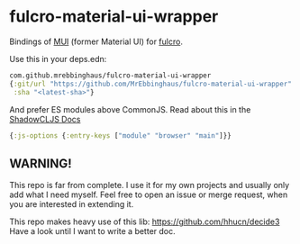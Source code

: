 # fulcro-material-ui-wrapper

Bindings of [MUI](https://mui.com/) (former Material UI) for [fulcro](https://github.com/fulcrologic/fulcro).

Use this in your deps.edn:

```clojure
com.github.mrebbinghaus/fulcro-material-ui-wrapper
{:git/url "https://github.com/MrEbbinghaus/fulcro-material-ui-wrapper"
 :sha "<latest-sha>"}
```

And prefer ES modules above CommonJS. Read about this in
the [ShadowCLJS Docs](https://shadow-cljs.github.io/docs/UsersGuide.html#js-entry-keys)

```clojure
{:js-options {:entry-keys ["module" "browser" "main"]}}
```

## WARNING!

This repo is far from complete. I use it for my own projects and usually only add what I need myself. Feel free to open
an issue or merge request, when you are interested in extending it.

This repo makes heavy use of this lib: https://github.com/hhucn/decide3
Have a look until I want to write a better doc.

